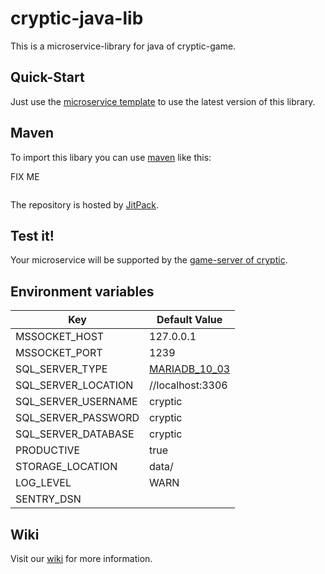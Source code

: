 # cryptic-java-lib

This is a microservice-library for java of cryptic-game.

## Quick-Start

Just use the [microservice template](https://github.com/cryptic-game/microservice-java-template) to use the latest version of this library.

## Maven

To import this libary you can use [maven](https://maven.apache.org/) like this:

FIX ME
```xml
```

The repository is hosted by [JitPack](https://jitpack.io/#cryptic-game/java-lib).

## Test it!

Your microservice will be supported by the [game-server of cryptic](https://github.com/cryptic-game/server).  

## Environment variables

| Key               | Default Value |  
|-------------------|---------------|  
| MSSOCKET_HOST     | 127.0.0.1     |  
| MSSOCKET_PORT     | 1239          |  
| SQL_SERVER_TYPE  | [MARIADB_10_03](https://github.com/cryptic-game/java-lib/blob/master/src/main/java/net/cryptic_game/microservice/sql/SqlServerType.java#L11-L14)    |
| SQL_SERVER_LOCATION     | //localhost:3306 |
| SQL_SERVER_USERNAME     | cryptic          |
| SQL_SERVER_PASSWORD     | cryptic          |
| SQL_SERVER_DATABASE     | cryptic          |
| PRODUCTIVE  | true         |  
| STORAGE_LOCATION  | data/         |  
| LOG_LEVEL  | WARN         |  
| SENTRY_DSN  |          |  

## Wiki

Visit our [wiki](https://github.com/cryptic-game/java-lib/wiki) for more information. 
